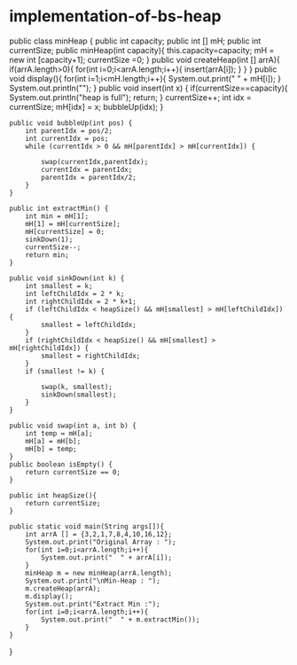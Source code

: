 # implementation-of-bs-heap
public class minHeap {
    public int capacity;
    public int [] mH;
    public int currentSize;
    public minHeap(int capacity){
        this.capacity=capacity;
        mH = new int [capacity+1];
       currentSize =0;
    }
    public void createHeap(int [] arrA){
        if(arrA.length>0){
            for(int i=0;i<arrA.length;i++){
                insert(arrA[i]);
            }
        }
    }
    public void display(){
        for(int i=1;i<mH.length;i++){
            System.out.print(" " + mH[i]);
        }
        System.out.println("");
    }
    public void insert(int x) {
        if(currentSize==capacity){
            System.out.println("heap is full");
            return;
        }
        currentSize++;
        int idx = currentSize;
        mH[idx] = x;
        bubbleUp(idx);
    }

    public void bubbleUp(int pos) {
        int parentIdx = pos/2;
        int currentIdx = pos;
        while (currentIdx > 0 && mH[parentIdx] > mH[currentIdx]) {

            swap(currentIdx,parentIdx);
            currentIdx = parentIdx;
            parentIdx = parentIdx/2;
        }
    }

    public int extractMin() {
        int min = mH[1];
        mH[1] = mH[currentSize];
        mH[currentSize] = 0;
        sinkDown(1);
        currentSize--;
        return min;
    }

    public void sinkDown(int k) {
        int smallest = k;
        int leftChildIdx = 2 * k;
        int rightChildIdx = 2 * k+1;
        if (leftChildIdx < heapSize() && mH[smallest] > mH[leftChildIdx]) {
            smallest = leftChildIdx;
        }
        if (rightChildIdx < heapSize() && mH[smallest] > mH[rightChildIdx]) {
            smallest = rightChildIdx;
        }
        if (smallest != k) {

            swap(k, smallest);
            sinkDown(smallest);
        }
    }

    public void swap(int a, int b) {
        int temp = mH[a];
        mH[a] = mH[b];
        mH[b] = temp;
    }
    public boolean isEmpty() {
        return currentSize == 0;
    }

    public int heapSize(){
        return currentSize;
    }

    public static void main(String args[]){
        int arrA [] = {3,2,1,7,8,4,10,16,12};
        System.out.print("Original Array : ");
        for(int i=0;i<arrA.length;i++){
            System.out.print("  " + arrA[i]);
        }
        minHeap m = new minHeap(arrA.length);
        System.out.print("\nMin-Heap : ");
        m.createHeap(arrA);
        m.display();
        System.out.print("Extract Min :");
        for(int i=0;i<arrA.length;i++){
            System.out.print("  " + m.extractMin());
        }
    }
}
